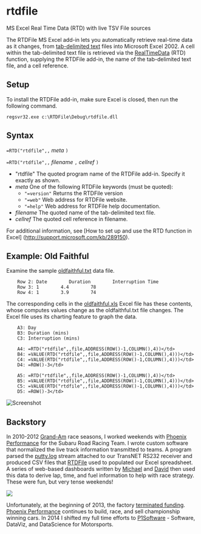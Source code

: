 rtdfile
=======

MS Excel Real Time Data (RTD) with live TSV File sources

The RTDFile MS Excel add-in lets you automatically retrieve real-time data as it changes, from 
[tab-delimited text](http://office.microsoft.com/en-us/excel-help/file-formats-that-are-supported-in-excel-HP010014103.aspx#TextFormats)
files into Microsoft Excel 2002. A cell within the tab-delimited text file is retrieved via the 
[RealTimeData](http://office.microsoft.com/en-us/excel-help/rtd-HP003066237.aspx) (RTD) function,
supplying the RTDFile add-in, the name of the tab-delimited text file, and a cell reference.

Setup
-----
To install the RTDFile add-in, make sure Excel is closed, then run the following command.

    regsvr32.exe c:\RTDFile\Debug\rtdfile.dll

Syntax
------
`=RTD("rtdfile",,` *meta* `)`

`=RTD("rtdfile",,` *filename* `,` *cellref* `)`

- "rtdfile"  The quoted program name of the RTDFile add-in. Specify it exactly as shown.
- *meta*	One of the following RTDFile keywords (must be quoted):
  - `"=version"`	Returns the RTDFile version
  - `"=web"`	Web address for RTDFile website.
  - `"=help"`	Web address for RTDFile help documentation.
- *filename*	The quoted name of the tab-delimited text file.
- *cellref*	The quoted cell reference in filename.

For additional information, see [How to set up and use the RTD function in Excel]
(http://support.microsoft.com/kb/289150).

Example: Old Faithful
---------------------
Examine the sample [oldfaithful.txt](https://github.com/kenklin/rtdfile/blob/master/demo/oldfaithful.txt) data file.
```
    Row 2: Date        Duration        Interruption Time
    Row 3: 1        4.4        78
    Row 4: 1        3.9        74
```
The corresponding cells in the [oldfaithful.xls](https://github.com/kenklin/rtdfile/blob/master/demo/oldfaithful.xls)
Excel file has these contents, whose computes values change as the oldfaithful.txt file changes.  The Excel file
uses its charting feature to graph the data.
```
    A3: Day
    B3: Duration (mins)
    C3: Interruption (mins)

    A4: =RTD("rtdfile",,file,ADDRESS(ROW()-1,COLUMN(),4))</td>
    B4: =VALUE(RTD("rtdfile",,file,ADDRESS(ROW()-1,COLUMN(),4)))</td>
    C4: =VALUE(RTD("rtdfile",,file,ADDRESS(ROW()-1,COLUMN(),4)))</td>
    D4: =ROW()-3</td>
    
    A5: =RTD("rtdfile",,file,ADDRESS(ROW()-1,COLUMN(),4))</td>
    B5: =VALUE(RTD("rtdfile",,file,ADDRESS(ROW()-1,COLUMN(),4)))</td>
    C5: =VALUE(RTD("rtdfile",,file,ADDRESS(ROW()-1,COLUMN(),4)))</td>
    D5: =ROW()-3</td>
````
![Screenshot](https://raw.github.com/kenklin/rtdfile/master/demo/oldfaithful.png)

Backstory
---------
In 2010-2012 [Grand-Am](http://grand-am.com) race seasons, I worked weekends with 
[Phoenix Performance](http://phoenixperformance-news.com/) for the Subaru Road Racing Team.
I wrote custom software that normalized the live track information transmitted to teams.
A program parsed the [putty.log](http://putty.org) stream attached to our TransNET RS232 receiver and produced
CSV files that [RTDFile](https://github.com/kenklin/rtdfile) used to populated our Excel spreadsheet.
A series of web-based dashboards written by 
[Michael](https://github.com/michaelelin) and 
[David](https://github.com/crazycow013)
then used this data to derive lap, time, and fuel information
to help with race strategy.  These were fun, but very tense weekends!

![](http://p1software.com/wp-content/uploads/2013/08/ken_srrt_2_small.jpg)

Unfortunately, at the beginning of 2013, the factory [terminated funding](http://subiesport.tv/site/2013/02/subaru-terminating-road-racing-team/).
[Phoenix Performance](http://phoenixperformance-news.com/) continues to build, race, and sell championship winning cars.
In 2014 I shifted my full time efforts to [P1Software](http://p1software.com/about/) - Software, DataViz, and DataScience for Motorsports.

